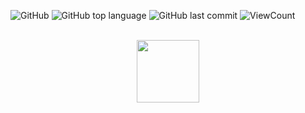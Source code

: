 ![GitHub](https://img.shields.io/github/license/akshat-jjain/Leetcode-Solutions?style=flat)
![GitHub top language](https://img.shields.io/github/languages/top/akshat-jjain/Leetcode-Solutions?style=flat)
![GitHub last commit](https://img.shields.io/github/last-commit/akshat-jjain/Leetcode-Solutions?style=flat)
![ViewCount](https://views.whatilearened.today/views/github/akshat-jjain/Leetcode-Solutions.svg?cache=remove)

<p align="center">  
	<br>
	<a href="https://www.leetcode.com/akshat_jjain">
        <img height=100 src=""> 
    </a>
    <br>
</p>
